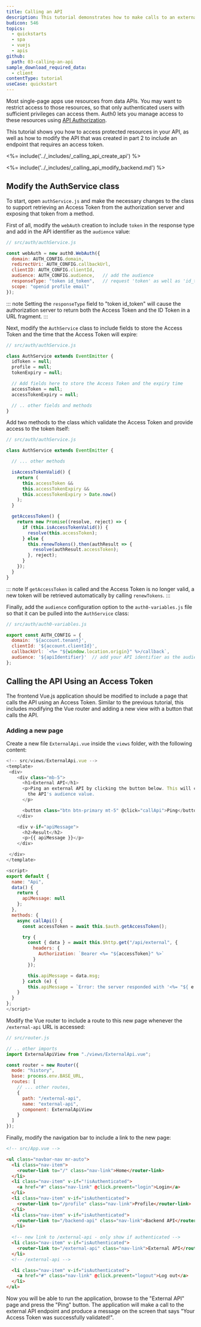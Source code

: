 ```yaml
---
title: Calling an API
description: This tutorial demonstrates how to make calls to an external API
budicon: 546
topics:
  - quickstarts
  - spa
  - vuejs
  - apis
github:
  path: 03-calling-an-api
sample_download_required_data:
  - client
contentType: tutorial
useCase: quickstart
---
```


Most single-page apps use resources from data APIs. You may want to restrict access to those resources, so that only authenticated users with sufficient privileges can access them. Auth0 lets you manage access to these resources using [API Authorization](/api-auth).

This tutorial shows you how to access protected resources in your API, as well as how to modify the API that was created in part 2 to include an endpoint that requires an access token.

<%= include('../_includes/_calling_api_create_api') %>

<%= include('../_includes/_calling_api_modify_backend.md') %>

## Modify the AuthService class

To start, open `authService.js` and make the necessary changes to the class to support retrieving an Access Token from the authorization server and exposing that token from a method.

First of all, modify the `webAuth` creation to include `token` in the response type and add in the API identifier as the `audience` value:

```js
// src/auth/authService.js

const webAuth = new auth0.WebAuth({
  domain: AUTH_CONFIG.domain,
  redirectUri: AUTH_CONFIG.callbackUrl,
  clientID: AUTH_CONFIG.clientId,
  audience: AUTH_CONFIG.audience,   // add the audience
  responseType: "token id_token",   // request 'token' as well as 'id_token'
  scope: "openid profile email"
});
```

::: note
Setting the `responseType` field to "token id_token" will cause the authorization server to return both the Access Token and the ID Token in a URL fragment.
:::

Next, modify the `AuthService` class to include fields to store the Access Token and the time that the Access Token will expire:

```js
// src/auth/authService.js

class AuthService extends EventEmitter {
  idToken = null;
  profile = null;
  tokenExpiry = null;

  // Add fields here to store the Access Token and the expiry time
  accessToken = null;
  accessTokenExpiry = null;

  // .. other fields and methods
}
```

Add two methods to the class which validate the Access Token and provide access to the token itself:

```js
// src/auth/authService.js

class AuthService extends EventEmitter {

  // ... other methods

  isAccessTokenValid() {
    return (
      this.accessToken &&
      this.accessTokenExpiry &&
      this.accessTokenExpiry > Date.now()
    );
  }

  getAccessToken() {
    return new Promise((resolve, reject) => {
      if (this.isAccessTokenValid()) {
        resolve(this.accessToken);
      } else {
        this.renewTokens().then(authResult => {
          resolve(authResult.accessToken);
        }, reject);
      }
    });
  }
}
```

::: note
If `getAccessToken` is called and the Access Token is no longer valid, a new token will be retrieved automatically by calling `renewTokens`.
:::

Finally, add the `audience` configuration option to the `auth0-variables.js` file so that it can be pulled into the `AuthService` class:

```js
// src/auth/auth0-variables.js

export const AUTH_CONFIG = {
  domain: '${account.tenant}',
  clientId: '${account.clientId}',
  callbackUrl: `<%= "${window.location.origin}" %>/callback`,
  audience: '${apiIdentifier}'  // add your API identifier as the audience
};
```

## Calling the API Using an Access Token

The frontend Vue.js application should be modified to include a page that calls the API using an Access Token. Similar to the previous tutorial, this includes modifying the Vue router and adding a new view with a button that calls the API.

### Adding a new page

Create a new file `ExternalApi.vue` inside the `views` folder, with the following content:

```js
<!-- src/views/ExternalApi.vue -->
<template>
 <div>
    <div class="mb-5">
      <h1>External API</h1>
      <p>Ping an external API by clicking the button below. This will call the external API using an access token, and the API will validate it using
        the API's audience value.
      </p>

      <button class="btn btn-primary mt-5" @click="callApi">Ping</button>
    </div>

    <div v-if="apiMessage">
      <h2>Result</h2>
      <p>{{ apiMessage }}</p>
    </div>

 </div>
</template>

<script>
export default {
  name: "Api",
  data() {
    return {
      apiMessage: null
    };
  },
  methods: {
    async callApi() {
      const accessToken = await this.$auth.getAccessToken();

      try {
        const { data } = await this.$http.get("/api/external", {
          headers: {
            Authorization: `Bearer <%= "${accessToken}" %>`
          }
        });

        this.apiMessage = data.msg;
      } catch (e) {
        this.apiMessage = `Error: the server responded with '<%= "${ e.response.status }" %>: <%= "${e.response.statusText}" %>'`; }
    }
  }
};
</script>
```

Modify the Vue router to include a route to this new page whenever the `/external-api` URL is accessed:

```js
// src/router.js

// .. other imports
import ExternalApiView from "./views/ExternalApi.vue";

const router = new Router({
  mode: "history",
  base: process.env.BASE_URL,
  routes: [
    // ... other routes,
    {
      path: "/external-api",
      name: "external-api",
      component: ExternalApiView
    }
  ]
});
```

Finally, modify the navigation bar to include a link to the new page:

```html
<!-- src/App.vue -->

<ul class="navbar-nav mr-auto">
  <li class="nav-item">
    <router-link to="/" class="nav-link">Home</router-link>
  </li>
  <li class="nav-item" v-if="!isAuthenticated">
    <a href="#" class="nav-link" @click.prevent="login">Login</a>
  </li>
  <li class="nav-item" v-if="isAuthenticated">
    <router-link to="/profile" class="nav-link">Profile</router-link>
  </li>
  <li class="nav-item" v-if="isAuthenticated">
    <router-link to="/backend-api" class="nav-link">Backend API</router-link>
  </li>
  
  <!-- new link to /external-api - only show if authenticated -->
  <li class="nav-item" v-if="isAuthenticated">
    <router-link to="/external-api" class="nav-link">External API</router-link>
  </li>
  <!-- /external-api -->

  <li class="nav-item" v-if="isAuthenticated">
    <a href="#" class="nav-link" @click.prevent="logout">Log out</a>
  </li>
</ul>
```

Now you will be able to run the application, browse to the "External API" page and press the "Ping" button. The application will make a call to the external API endpoint and produce a message on the screen that says "Your Access Token was successfully validated!".
